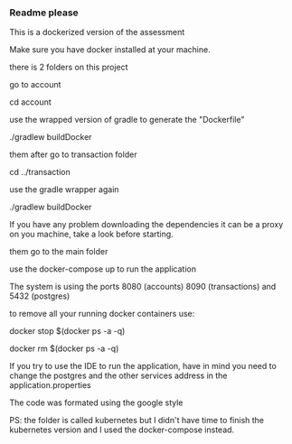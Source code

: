 ### Readme please

This is a dockerized version of the assessment

Make sure you have docker installed at your machine.

there is 2 folders on this project

go to account

cd account

use the wrapped version of gradle to generate the "Dockerfile"

./gradlew buildDocker

them after go to transaction folder

cd ../transaction

use the gradle wrapper again

./gradlew buildDocker

If you have any problem downloading the dependencies it can be a proxy on you machine, take a look before starting.

them go to the main folder

use the docker-compose up to run the application

The system is using the ports 8080 (accounts) 8090 (transactions) and 5432 (postgres)

to remove all your running docker containers use:

docker stop $(docker ps -a -q)

docker rm $(docker ps -a -q)

If you try to use the IDE to run the application, have in mind you need to change the postgres and the other services
address in the application.properties

The code was formated using the google style

PS: the folder is called kubernetes but I didn't have time to finish the kubernetes version and I used the docker-compose instead.
